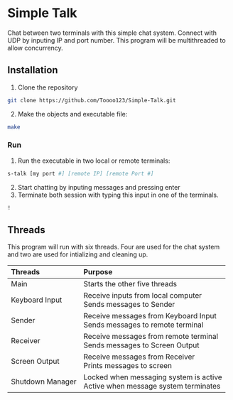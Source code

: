 # Simple Talk
Chat between two terminals with this simple chat system.
Connect with UDP by inputing IP and port number.
This program will be multithreaded to allow concurrency.

## Installation
1. Clone the repository
```bash
git clone https://github.com/Toooo123/Simple-Talk.git
```
2. Make the objects and executable file: 
```bash
make
```
### Run
1. Run the executable in two local or remote terminals:
```bash
s-talk [my port #] [remote IP] [remote Port #]
```
2. Start chatting by inputing messages and pressing enter
3. Terminate both session with typing this input in one of the terminals.
```bash
!
```

## Threads
This program will run with six threads.
Four are used for the chat system and two are used for intializing and cleaning up.

| Threads | Purpose | 
| :------ | :------ |
| Main | Starts the other five threads |
| Keyboard Input | Receive inputs from local computer <br/> Sends messages to Sender |
| Sender | Receive messages from Keyboard Input <br/> Sends messages to remote terminal |
| Receiver | Receive messages from remote terminal <br/> Sends messages to Screen Output |
| Screen Output | Receive messages from Receiver <br/> Prints messages to screen |
| Shutdown Manager | Locked when messaging system is active <br/> Active when message system terminates |
